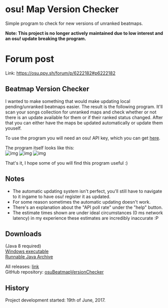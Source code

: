 # osu! Map Version Checker
Simple program to check for new versions of unranked beatmaps.

**Note: This project is no longer actively maintained due to low interest and an osu! update breaking the program.**

# Forum post
Link: https://osu.ppy.sh/forum/p/6222182#p6222182

## Beatmap Version Checker

I wanted to make something that would make updating local pending/unranked beatmaps easier. The result is the following program. It'll scan your songs collection for unranked maps and check whether or not there is an update available for them or if their ranked status changed. After that you can either have the maps be updated automatically or update them youself.

To use the program you will need an osu! API key, which you can get [here](https://osu.ppy.sh/p/api]).

The program itself looks like this:<br>
![img](http://i.imgur.com/PQW4ktR.png)
![img](http://i.imgur.com/KZat5ZD.png)
![img](http://i.imgur.com/bzanBJD.png)

That's it, I hope some of you will find this program useful  :) 

## Notes
- The automatic updating system isn't perfect, you'll still have to navigate to it ingame to have osu! register it as updated.
- For some reason sometimes the automatic updating doesn't work.
- There's an explanation about the "API poll rate" under the "help" button.
- The estimate times shown are under ideal circumstances (0 ms network latency) in my experience these estimates are incredibly inaccurate  :P 

## Downloads
(Java 8 required)<br>
[Windows executable](https://github.com/RoanH/osuBeatmapVersionChecker/releases/download/v1.1/osuBeatmapVersionChecker-v1.1.exe)<br>
[Runnable Java Archive](https://github.com/RoanH/osuBeatmapVersionChecker/releases/download/v1.1/osuBeatmapVersionChecker-v1.1.jar)

All releases: [link](https://github.com/RoanH/osuBeatmapVersionChecker/releases)<br>
GitHub repository: [osuBeatmapVersionChecker](https://github.com/RoanH/osuBeatmapVersionChecker)

## History
Project development started: 19th of June, 2017.

